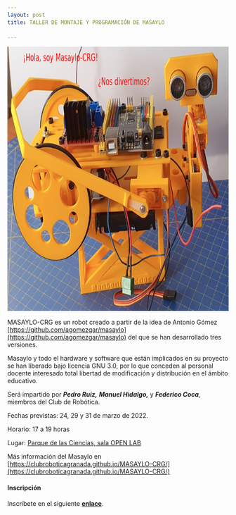 ```yaml
---
layout: post
title: TALLER DE MONTAJE Y PROGRAMACIÓN DE MASAYLO

---
```


<p align="center" >
<img src="/images/masaylo.png" width="800" height="600"/>


</p>


MASAYLO-CRG es un robot creado a partir de la idea de Antonio Gómez [https://github.com/agomezgar/masaylo](https://github.com/agomezgar/masaylo) del que se han desarrollado tres versiones.

Masaylo y todo el hardware y software que están implicados en su proyecto se han liberado bajo licencia GNU 3.0, por lo que conceden al personal docente interesado total libertad de modificación y distribución en el ámbito educativo.










Será impartido por ***Pedro Ruiz,*** ***Manuel Hidalgo,*** y ***Federico Coca***,  miembros del Club de Robótica.


Fechas previstas: 24, 29 y 31 de marzo de 2022.

Horario: 17 a 19 horas


Lugar: [Parque de las Ciencias, sala OPEN LAB](https://goo.gl/maps/aQC1afhE8HR9uaVx8)


Más información del Masaylo en [https://clubroboticagranada.github.io/MASAYLO-CRG/](https://clubroboticagranada.github.io/MASAYLO-CRG/)

#### Inscripción ####
Inscríbete en el siguiente [**enlace**](https://forms.gle/Ju3uLdttLj4N5vsv9).
